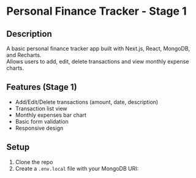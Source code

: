 # Personal Finance Tracker - Stage 1

## Description
A basic personal finance tracker app built with Next.js, React, MongoDB, and Recharts.  
Allows users to add, edit, delete transactions and view monthly expense charts.

## Features (Stage 1)
- Add/Edit/Delete transactions (amount, date, description)  
- Transaction list view  
- Monthly expenses bar chart  
- Basic form validation  
- Responsive design  

## Setup
1. Clone the repo  
2. Create a `.env.local` file with your MongoDB URI:
